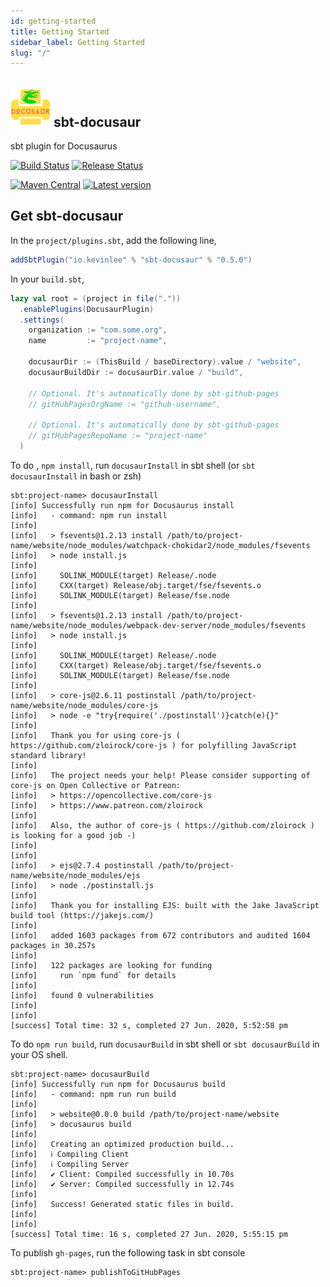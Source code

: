 ```yaml
---
id: getting-started
title: Getting Started
sidebar_label: Getting Started
slug: "/"
---
```

## ![](/img/sbt-docusaur-logo-64x64.png) sbt-docusaur
sbt plugin for Docusaurus


[![Build Status](https://github.com/Kevin-Lee/sbt-docusaur/workflows/Build%20All/badge.svg)](https://github.com/Kevin-Lee/sbt-docusaur/actions?workflow=Build+All)
[![Release Status](https://github.com/Kevin-Lee/sbt-docusaur/workflows/Release/badge.svg)](https://github.com/Kevin-Lee/sbt-docusaur/actions?workflow=Release)

[![Maven Central](https://maven-badges.herokuapp.com/maven-central/io.kevinlee/sbt-docusaur/badge.svg)](https://search.maven.org/artifact/io.kevinlee/sbt-docusaur)
[![Latest version](https://index.scala-lang.org/kevin-lee/sbt-docusaur/sbt-docusaur/latest.svg)](https://index.scala-lang.org/kevin-lee/sbt-docusaur/sbt-docusaur)

## Get sbt-docusaur

In the `project/plugins.sbt`, add the following line,
```scala
addSbtPlugin("io.kevinlee" % "sbt-docusaur" % "0.5.0")
```

In your `build.sbt`,
```scala
lazy val root = (project in file("."))
  .enablePlugins(DocusaurPlugin)
  .settings(
    organization := "com.some.org",
    name         := "project-name",

    docusaurDir := (ThisBuild / baseDirectory).value / "website",
    docusaurBuildDir := docusaurDir.value / "build",

    // Optional. It's automatically done by sbt-github-pages
    // gitHubPagesOrgName := "github-username",
    
    // Optional. It's automatically done by sbt-github-pages
    // gitHubPagesRepoName := "project-name"
  )
```

To do , `npm install`, run `docusaurInstall` in sbt shell (or `sbt docusaurInstall` in bash or zsh)
```shell
sbt:project-name> docusaurInstall
[info] Successfully run npm for Docusaurus install
[info]   - command: npm run install
[info]
[info]   > fsevents@1.2.13 install /path/to/project-name/website/node_modules/watchpack-chokidar2/node_modules/fsevents
[info]   > node install.js
[info]
[info]     SOLINK_MODULE(target) Release/.node
[info]     CXX(target) Release/obj.target/fse/fsevents.o
[info]     SOLINK_MODULE(target) Release/fse.node
[info]
[info]   > fsevents@1.2.13 install /path/to/project-name/website/node_modules/webpack-dev-server/node_modules/fsevents
[info]   > node install.js
[info]
[info]     SOLINK_MODULE(target) Release/.node
[info]     CXX(target) Release/obj.target/fse/fsevents.o
[info]     SOLINK_MODULE(target) Release/fse.node
[info]
[info]   > core-js@2.6.11 postinstall /path/to/project-name/website/node_modules/core-js
[info]   > node -e "try{require('./postinstall')}catch(e){}"
[info]
[info]   Thank you for using core-js ( https://github.com/zloirock/core-js ) for polyfilling JavaScript standard library!
[info]
[info]   The project needs your help! Please consider supporting of core-js on Open Collective or Patreon:
[info]   > https://opencollective.com/core-js
[info]   > https://www.patreon.com/zloirock
[info]
[info]   Also, the author of core-js ( https://github.com/zloirock ) is looking for a good job -)
[info]
[info]
[info]   > ejs@2.7.4 postinstall /path/to/project-name/website/node_modules/ejs
[info]   > node ./postinstall.js
[info]
[info]   Thank you for installing EJS: built with the Jake JavaScript build tool (https://jakejs.com/)
[info]
[info]   added 1603 packages from 672 contributors and audited 1604 packages in 30.257s
[info]
[info]   122 packages are looking for funding
[info]     run `npm fund` for details
[info]
[info]   found 0 vulnerabilities
[info]
[info]
[success] Total time: 32 s, completed 27 Jun. 2020, 5:52:58 pm

```

To do `npm run build`, run `docusaurBuild` in sbt shell or `sbt docusaurBuild` in your OS shell.
```shell
sbt:project-name> docusaurBuild
[info] Successfully run npm for Docusaurus build
[info]   - command: npm run run build
[info]
[info]   > website@0.0.0 build /path/to/project-name/website
[info]   > docusaurus build
[info]
[info]   Creating an optimized production build...
[info]   ℹ Compiling Client
[info]   ℹ Compiling Server
[info]   ✔ Client: Compiled successfully in 10.70s
[info]   ✔ Server: Compiled successfully in 12.74s
[info]
[info]   Success! Generated static files in build.
[info]
[info]
[success] Total time: 16 s, completed 27 Jun. 2020, 5:55:15 pm

```

To publish `gh-pages`, run the following task in sbt console
```shell
sbt:project-name> publishToGitHubPages
```
